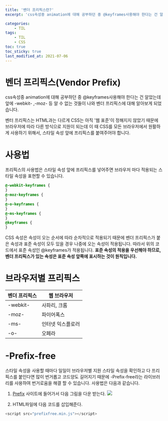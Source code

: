 ```yaml
---
title: '벤더 프리픽스란?'
excerpt: 'css속성중 animation에 대해 공부하던 중 @keyframes사용해야 한다는 건 알았는데..'

categories:
    - TIL
tags:
    - TIL
    - CSS
toc: true
toc_sticky: true
last_modified_at: 2021-07-06
---
```


# 벤더 프리픽스(Vendor Prefix)

css속성중 animation에 대해 공부하던 중 @keyframes사용해야 한다는 건 알았는데 앞에 -webkit- ,-moz- 등 알 수 없는 것들이 나와 벤더 프리픽스에 대해 알아보게 되었습니다.

벤터 프리픽스는 HTML과는 다르게 CSS는 아직 '웹 표준'이 정해지지 않았기 때문에 브라우저에 따라 다른 방식으로 지원이 되는데 이 때 CSS를 모든 브라우저에서 원활하게 사용하기 위해서, 스타일 속성 앞에 프리픽스를 붙여주어야 합니다.

# 사용법

프리픽스의 사용법은 스타일 속성 앞에 프리픽스를 넣어주면 브라우저 마다 적용되는 스타일 속성을 표현할 수 있습니다.

```css
@-webkit-keyframes {
}
@-moz-keyframes {
}
@-o-keyframes {
}
@-ms-keyframes {
}
@keyframes {
}
```

CSS 속성은 속성이 오는 순서에 따라 순차적으로 적용되기 때문에 벤더 프리픽스가 붙은 속성과 표준 속성이 모두 있을 경우 나중에 오는 속성이 적용됩니다.
따라서 위의 코드에서 표준 속성인 @keyframes가 적용됩니다.
**표준 속성의 적용을 우선해야 하므로, 벤더 프리픽스가 있는 속성은 표준 속성 앞쪽에 표시하는 것이 원칙입니다.**

# 브라우저별 프리픽스

| 벤더 프리픽스 | 웹 브라우저       |
| ------------- | ----------------- |
| -webkit-      | 사파리, 크롬      |
| -moz-         | 파이어폭스        |
| -ms-          | 인터넷 익스플로러 |
| -o-           | 오페라            |

# -Prefix-free

스타일 속성을 사용할 때마다 일일이 브라우저별 지원 스타일 속성을 확인하고 다 프리픽스를 붙인다면 많이 번거롭고 코드양도 길어지기 때문에 -Prefix-free라는 라이브러리를 사용하여 번거로움을 해결 할 수 있습니다.
사용법은 다음과 같습니다.

1. [Prefix](https://projects.verou.me/prefixfree/) 사이트에 들어가서 다음 그림을 다운 받는다.
   ![](https://images.velog.io/images/blackdavil01/post/ccf2a86e-f702-41ac-bc12-e7d8d486eb12/img.png)

2. HTML파일에 다음 코드를 삽입해준다.

```js
<script src="prefixfree.min.js"></script>
```
